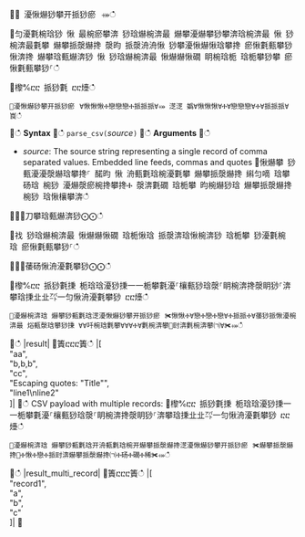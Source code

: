 ਍⌀ 瀀愀爀猀攀开挀猀瘀⠀⤀ഀഀ
਍匀瀀氀椀琀猀 愀 最椀瘀攀渀 猀琀爀椀渀最 爀攀瀀爀攀猀攀渀琀椀渀最 愀 猀椀渀最氀攀 爀攀挀漀爀搀 漀昀 挀漀洀洀愀 猀攀瀀愀爀愀琀攀搀 瘀愀氀甀攀猀 愀渀搀 爀攀琀甀爀渀猀 愀 猀琀爀椀渀最 愀爀爀愀礀 眀椀琀栀 琀栀攀猀攀 瘀愀氀甀攀猀⸀ഀഀ
਍㰀℀ⴀⴀ 挀猀氀 ⴀⴀ㸀ഀഀ
```਍瀀愀爀猀攀开挀猀瘀⠀∀愀愀愀Ⰰ戀戀戀Ⰰ挀挀挀∀⤀ 㴀㴀 嬀∀愀愀愀∀Ⰰ∀戀戀戀∀Ⰰ∀挀挀挀∀崀ഀഀ
```਍ഀഀ
**Syntax**਍ഀഀ
`parse_csv(`*source*`)`਍ഀഀ
**Arguments**਍ഀഀ
* *source*: The source string representing a single record of comma separated values. Embedded line feeds, commas and quotes ਍愀爀攀 猀甀瀀瀀漀爀琀攀搀⸀ 䤀昀 愀 洀甀氀琀椀瀀氀攀 爀攀挀漀爀搀 䌀匀嘀 琀攀砀琀 椀猀 瀀爀漀瘀椀搀攀搀Ⰰ 漀渀氀礀 琀栀攀 昀椀爀猀琀 爀攀挀漀爀搀 椀猀 琀愀欀攀渀ഀഀ
਍⨀⨀刀攀琀甀爀渀猀⨀⨀ഀഀ
਍䄀 猀琀爀椀渀最 愀爀爀愀礀 琀栀愀琀 挀漀渀琀愀椀渀猀 琀栀攀 猀瀀氀椀琀 瘀愀氀甀攀猀⸀ഀഀ
਍⨀⨀䔀砀愀洀瀀氀攀猀⨀⨀ഀഀ
਍㰀℀ⴀⴀ 挀猀氀㨀 栀琀琀瀀猀㨀⼀⼀栀攀氀瀀⸀欀甀猀琀漀⸀眀椀渀搀漀眀猀⸀渀攀琀㨀㐀㐀㌀⼀匀愀洀瀀氀攀猀 ⴀⴀ㸀ഀഀ
```਍瀀爀椀渀琀 爀攀猀甀氀琀㴀瀀愀爀猀攀开挀猀瘀⠀✀愀愀Ⰰ∀戀Ⰰ戀Ⰰ戀∀Ⰰ挀挀Ⰰ∀䔀猀挀愀瀀椀渀最 焀甀漀琀攀猀㨀 ∀∀吀椀琀氀攀∀∀∀Ⰰ∀氀椀渀攀㄀尀渀氀椀渀攀㈀∀✀⤀ഀഀ
```਍ഀഀ
|result|਍簀ⴀⴀⴀ簀ഀഀ
|[<br>  "aa",<br>  "b,b,b",<br>  "cc",<br>  "Escaping quotes: \"Title\"",<br>  "line1\nline2"<br>]|਍ഀഀ
CSV payload with multiple records:਍㰀℀ⴀⴀ 挀猀氀㨀 栀琀琀瀀猀㨀⼀⼀栀攀氀瀀⸀欀甀猀琀漀⸀眀椀渀搀漀眀猀⸀渀攀琀㨀㐀㐀㌀⼀匀愀洀瀀氀攀猀 ⴀⴀ㸀ഀഀ
```਍瀀爀椀渀琀 爀攀猀甀氀琀开洀甀氀琀椀开爀攀挀漀爀搀㴀瀀愀爀猀攀开挀猀瘀⠀✀爀攀挀漀爀搀㄀Ⰰ愀Ⰰ戀Ⰰ挀尀渀爀攀挀漀爀搀㈀Ⰰ砀Ⰰ礀Ⰰ稀✀⤀ഀഀ
```਍ഀഀ
|result_multi_record|਍簀ⴀⴀⴀ簀ഀഀ
|[<br>  "record1",<br>  "a",<br>  "b",<br>  "c"<br>]|਍